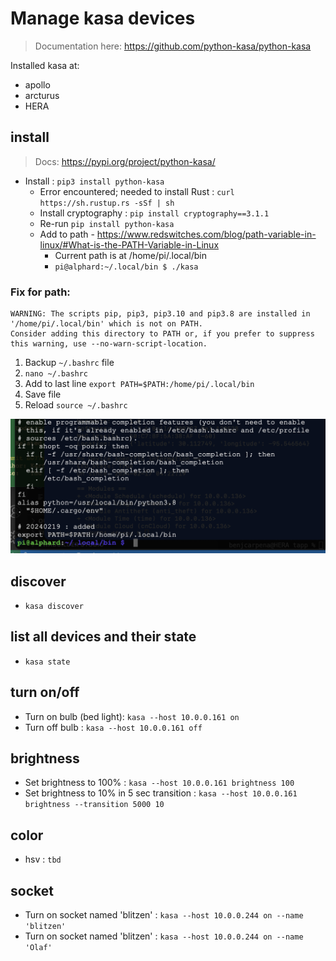 # Manage kasa devices
> Documentation here: https://github.com/python-kasa/python-kasa

Installed kasa at:
- apollo
- arcturus
- HERA

## install
> Docs: https://pypi.org/project/python-kasa/

- Install : `pip3 install python-kasa`
    - Error encountered; needed to install Rust : `curl https://sh.rustup.rs -sSf | sh`
    - Install cryptography : `pip install cryptography==3.1.1`
    - Re-run `pip install python-kasa`
    - Add to path - https://www.redswitches.com/blog/path-variable-in-linux/#What-is-the-PATH-Variable-in-Linux
        - Current path is at /home/pi/.local/bin
        - `pi@alphard:~/.local/bin $ ./kasa`


### Fix for path:
    WARNING: The scripts pip, pip3, pip3.10 and pip3.8 are installed in '/home/pi/.local/bin' which is not on PATH.
    Consider adding this directory to PATH or, if you prefer to suppress this warning, use --no-warn-script-location.
    
1. Backup `~/.bashrc` file
2. `nano ~/.bashrc`
3. Add to last line `export PATH=$PATH:/home/pi/.local/bin`
4. Save file
5. Reload `source ~/.bashrc`


![alt text](img/bashrcedit.png)

## discover
- `kasa discover`

## list all devices and their state
- `kasa state`

## turn on/off
- Turn on bulb (bed light): `kasa --host 10.0.0.161 on`
- Turn off bulb : `kasa --host 10.0.0.161 off`

## brightness
- Set brightness to 100% : `kasa --host 10.0.0.161 brightness 100`
- Set brightness to 10% in 5 sec transition : `kasa --host 10.0.0.161 brightness --transition 5000 10`

## color 
- hsv : `tbd`

## socket
- Turn on socket named 'blitzen' : `kasa --host 10.0.0.244 on --name 'blitzen'`
- Turn on socket named 'blitzen' : `kasa --host 10.0.0.244 on --name 'Olaf'`
